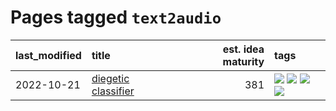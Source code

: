 # Pages tagged `text2audio`

|last_modified|title|est. idea maturity|tags
|:---|:---|---:|:---|
|2022-10-21|[diegetic classifier](../diegetic-classifier.md)|381|[![](https://img.shields.io/badge/tag-audio-4ed36d)](../tags/audio.md) [![](https://img.shields.io/badge/tag-classification-e127da)](../tags/classification.md) [![](https://img.shields.io/badge/tag-experimental-e839f4)](../tags/experimental.md) [![](https://img.shields.io/badge/tag-text2audio-c9145c)](../tags/text2audio.md)|